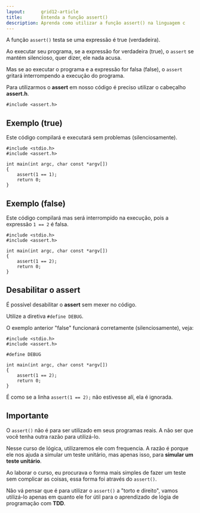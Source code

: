 ```yaml
---
layout:      grid12-article
title:       Entenda a função assert()
description: Aprenda como utilizar a função assert() na linguagem c
---
```



A função `assert()` testa se uma expressão é true (verdadeira).

Ao executar seu programa, se a expressão for verdadeira (true), o `assert` se mantém silencioso, quer dizer, ele nada acusa.

Mas se ao executar o programa e a expressão for falsa (false), o `assert` gritará interrompendo a execução do programa.

Para utilizarmos o __assert__ em nosso código é preciso utilizar o cabeçalho __assert.h__.

    #include <assert.h>


Exemplo (true)
---

Este código compilará e executará sem problemas (silenciosamente).

    #include <stdio.h>
    #include <assert.h>

    int main(int argc, char const *argv[])
    {
        assert(1 == 1);
        return 0;
    }



Exemplo (false)
---

Este código compilará mas será interrompido na execução, pois a expressão `1 == 2` é falsa.

    #include <stdio.h>
    #include <assert.h>

    int main(int argc, char const *argv[])
    {
        assert(1 == 2);
        return 0;
    }



Desabilitar o assert
---


É possível desabilitar o __assert__ sem mexer no código.

Utilize a diretiva  `#define DEBUG`.

O exemplo anterior "false" funcionará corretamente (silenciosamente), veja:

    #include <stdio.h>
    #include <assert.h>

    #define DEBUG

    int main(int argc, char const *argv[])
    {
        assert(1 == 2);
        return 0;
    }

É como se a linha `assert(1 == 2);` não estivesse alí, ela é ignorada.


Importante
---

O `assert()` não é para ser utilizado em seus programas reais. A não ser que você tenha outra razão para utilizá-lo.

Nesse curso de lógica, utilizaremos ele com frequencia. A razão é porque ele nos ajuda a simular um teste unitário, mas
apenas isso, para __simular um teste unitário__.

Ao laborar o curso, eu procurava o forma mais simples de fazer um teste sem complicar as coisas, essa forma foi através
do `assert()`.

Nâo vá pensar que é para utilizar o `assert()` a "torto e direito", vamos utilizá-lo apenas em quanto ele for útil
para o aprendizado de lógia de programação com __TDD__.





